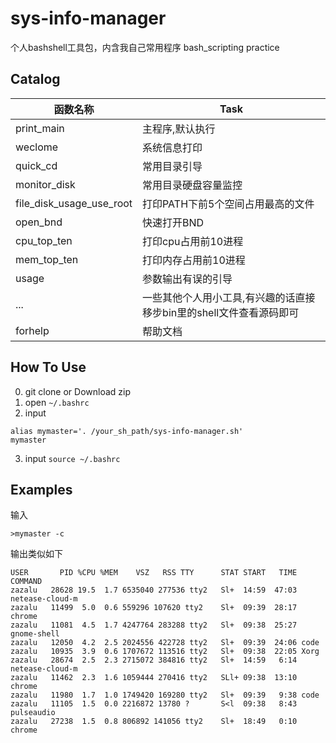 # sys-info-manager
个人bashshell工具包，内含我自己常用程序
bash_scripting practice

## Catalog

函数名称 | Task | 
---------|----------
 print_main | 主程序,默认执行
 weclome | 系统信息打印
 quick_cd | 常用目录引导
 monitor_disk | 常用目录硬盘容量监控
 file_disk_usage_use_root | 打印PATH下前5个空间占用最高的文件
 open_bnd | 快速打开BND
 cpu_top_ten | 打印cpu占用前10进程
 mem_top_ten | 打印内存占用前10进程
 usage | 参数输出有误的引导
 ... | 一些其他个人用小工具,有兴趣的话直接移步bin里的shell文件查看源码即可
 forhelp | 帮助文档

 ## How To Use

 0. git clone or Download zip
 1. open `~/.bashrc`
 2. input
 ```
alias mymaster='. /your_sh_path/sys-info-manager.sh'
mymaster
 ```
 3. input `source ~/.bashrc`

 ## Examples

输入
 ```
 >mymaster -c
 ```
输出类似如下
 ```
 USER       PID %CPU %MEM    VSZ   RSS TTY      STAT START   TIME COMMAND
zazalu   28628 19.5  1.7 6535040 277536 tty2   Sl+  14:59  47:03 netease-cloud-m
zazalu   11499  5.0  0.6 559296 107620 tty2    Sl+  09:39  28:17 chrome
zazalu   11081  4.5  1.7 4247764 283288 tty2   Sl+  09:38  25:27 gnome-shell
zazalu   12050  4.2  2.5 2024556 422728 tty2   Sl+  09:39  24:06 code
zazalu   10935  3.9  0.6 1707672 113516 tty2   Sl+  09:38  22:05 Xorg
zazalu   28674  2.5  2.3 2715072 384816 tty2   Sl+  14:59   6:14 netease-cloud-m
zazalu   11462  2.3  1.6 1059444 270416 tty2   SLl+ 09:38  13:10 chrome
zazalu   11980  1.7  1.0 1749420 169280 tty2   Sl+  09:39   9:38 code
zazalu   11105  1.5  0.0 2216872 13780 ?       S<l  09:38   8:43 pulseaudio
zazalu   27238  1.5  0.8 806892 141056 tty2    Sl+  18:49   0:10 chrome
 ```
    


 

